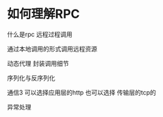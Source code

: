 # 如何理解RPC

什么是rpc 远程过程调用

通过本地调用的形式调用远程资源



动态代理 封装调用细节

序列化与反序列化

通信3 可以选择应用层的http 也可以选择 传输层的tcp的 

异常处理

